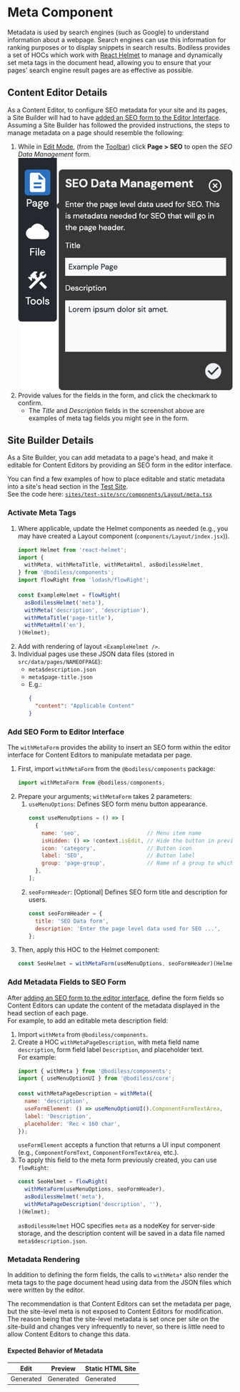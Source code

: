 # Meta Component

Metadata is used by search engines (such as Google) to understand information about a webpage.
Search engines can use this information for ranking purposes or to display snippets in search
results. Bodiless provides a set of HOCs which work with [React
Helmet](https://github.com/nfl/react-helmet#readme ':target=_blank') to manage and dynamically set
meta tags in the document head, allowing you to ensure that your pages' search engine result pages
are as effective as possible.

## Content Editor Details

As a Content Editor, to configure SEO metadata for your site and its pages, a Site Builder will had
to have [added an SEO form to the Editor Interface](#add-seo-form-to-editor-interface). Assuming a
Site Builder has followed the provided instructions, the steps to manage metadata on a page should
resemble the following:

01. While in [Edit Mode](/ContentEditorUserGuide/#edit-mode), (from the
    [Toolbar](/ContentEditorUserGuide/#toolbar)) click **Page > SEO** to open the _SEO Data
    Management_ form.  
    ![SEO Data Management Form](./assets/SeoDataManagementForm.jpg ':size=50%')
01. Provide values for the fields in the form, and click the checkmark to confirm.
    - The _Title_ and _Description_ fields in the screenshot above are examples of meta tag fields
      you might see in the form.

## Site Builder Details

As a Site Builder, you can add metadata to a page's head, and make it editable for Content
Editors by providing an SEO form in the editor interface.

You can find a few examples of how to place editable and static metadata into a site's head section
in the [Test Site](/Development/LocalSites#example-sites).  
See the code here:
[`sites/test-site/src/components/Layout/meta.tsx`](https://github.com/johnsonandjohnson/Bodiless-JS/blob/main/sites/test-site/src/components/Layout/meta.tsx
':target=_blank')

### Activate Meta Tags

01. Where applicable, update the Helmet components as needed (e.g., you may have created a Layout
    component (`components/Layout/index.jsx`)).
    ```js
    import Helmet from 'react-helmet';
    import {
      withMeta, withMetaTitle, withMetaHtml, asBodilessHelmet,
    } from '@bodiless/components';
    import flowRight from 'lodash/flowRight';

    const ExampleHelmet = flowRight(
      asBodilessHelmet('meta'),
      withMeta('description', 'description'),
      withMetaTitle('page-title'),
      withMetaHtml('en'),
    )(Helmet);
    ```
01. Add with rendering of layout `<ExampleHelmet />`.
01. Individual pages use these JSON data files (stored in `src/data/pages/NAMEOFPAGE`):
    - `meta$description.json`
    - `meta$page-title.json`
    - E.g.:
      ```json
      {
        "content": "Applicable Content"
      }
      ```

### Add SEO Form to Editor Interface

The `withMetaForm` provides the ability to insert an SEO form within the editor interface for
Content Editors to manipulate metadata per page.

01. First, import `withMetaForm` from the `@bodiless/components` package:
    ```js
    import withMetaForm from @bodiless/components;
    ```
01. Prepare your arguments; `withMetaForm` takes 2 parameters:
    01. `useMenuOptions`: Defines SEO form menu button appearance.
        ```js
        const useMenuOptions = () => [
          {
            name: 'seo',                     // Menu item name
            isHidden: () => !context.isEdit, // Hide the button in preview mode
            icon: 'category',                // Button icon
            label: 'SEO',                    // Button label
            group: 'page-group',             // Name of a group to which this option belongs
          },
        ];
        ```
    01. `seoFormHeader`: [Optional] Defines SEO form title and description for users.
        ```js
        const seoFormHeader = {
          title: 'SEO Data form',
          description: 'Enter the page level data used for SEO ...',
        };
        ```
01. Then, apply this HOC to the Helmet component:
    ```js
    const SeoHelmet = withMetaForm(useMenuOptions, seoFormHeader)(Helmet);
    ```

### Add Metadata Fields to SEO Form

After [adding an SEO form to the editor interface](#add-seo-form-to-editor-interface), define the
form fields so Content Editors can update the content of the metadata displayed in the head section
of each page.  
For example, to add an editable meta description field:

01. Import `withMeta` from `@bodiless/components`.
01. Create a HOC `withMetaPageDescription`, with meta field name `description`, form field label
    `Description`, and placeholder text.  
    For example:
    ```js
    import { withMeta } from '@bodiless/components';
    import { useMenuOptionUI } from '@bodiless/core';

    const withMetaPageDescription = withMeta({
      name: 'description',
      useFormElement: () => useMenuOptionUI().ComponentFormTextArea,
      label: 'Description',
      placeholder: 'Rec < 160 char',
    });
    ```
    `useFormElement` accepts a function that returns a UI input component (e.g.,
    `ComponentFormText`, `ComponentFormTextArea`, etc.).
01. To apply this field to the meta form previously created, you can use `flowRight`:
    ``` js
    const SeoHelmet = flowRight(
      withMetaForm(useMenuOptions, seoFormHeader),
      asBodilessHelmet('meta'),
      withMetaPageDescription('description', ''),
    )(Helmet);
    ```
    `asBodilessHelmet` HOC specifies `meta` as a nodeKey for server-side storage, and the
    description content will be saved in a data file named `meta$description.json`.

### Metadata Rendering

In addition to defining the form fields, the calls to `withMeta*` also render the meta tags to the
page document head using data from the JSON files which were written by the editor.

The recommendation is that Content Editors can set the metadata per page, but the site-level meta is
not exposed to Content Editors for modification. The reason being that the site-level metadata is
set once per site on the site-build and changes very infrequently to never, so there is little need
to allow Content Editors to change this data.

#### Expected Behavior of Metadata

| Edit      | Preview   | Static HTML Site |
| --------- | --------- | ---------------- |
| Generated | Generated | Generated        |
